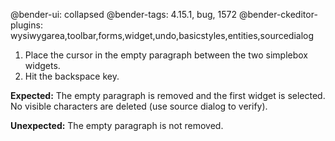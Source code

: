 @bender-ui: collapsed
@bender-tags: 4.15.1, bug, 1572
@bender-ckeditor-plugins: wysiwygarea,toolbar,forms,widget,undo,basicstyles,entities,sourcedialog

1. Place the cursor in the empty paragraph between the two simplebox widgets.
1. Hit the backspace key.

**Expected:** The empty paragraph is removed and the first widget is selected. No visible characters are deleted (use source dialog to verify).

**Unexpected:** The empty paragraph is not removed.